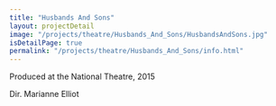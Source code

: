 ```yaml
---
title: "Husbands And Sons"
layout: projectDetail
image: "/projects/theatre/Husbands_And_Sons/HusbandsAndSons.jpg"
isDetailPage: true
permalink: "/projects/theatre/Husbands_And_Sons/info.html"
---
```

Produced at the National Theatre, 2015
<p>Dir. Marianne Elliot</p>
